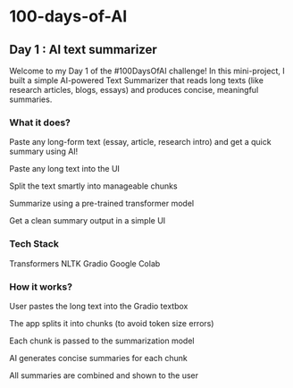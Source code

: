 # 100-days-of-AI
## Day 1 : AI text summarizer
Welcome to my Day 1 of the #100DaysOfAI challenge!
In this mini-project, I built a simple AI-powered Text Summarizer that reads long texts (like research articles, blogs, essays) and produces concise, meaningful summaries.

### What it does?
Paste any long-form text (essay, article, research intro) and get a quick summary using AI!

 Paste any long text into the UI

 Split the text smartly into manageable chunks

 Summarize using a pre-trained transformer model

 Get a clean summary output in a simple UI

 ### Tech Stack
Transformers
NLTK
Gradio
Google Colab

### How it works?
User pastes the long text into the Gradio textbox

The app splits it into chunks (to avoid token size errors)

Each chunk is passed to the summarization model

AI generates concise summaries for each chunk

All summaries are combined and shown to the user




 


